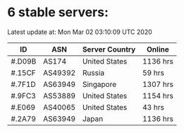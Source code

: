 # 6 stable servers:

Latest update at: Mon Mar 02 03:10:09 UTC 2020

| ID | ASN | Server Country | Online |
| -- | --- | -------------- | ------ |
| #.D09B | AS174 | United States | 1136 hrs |
| #.15CF | AS49392 | Russia | 59 hrs |
| #.7F1D | AS63949 | Singapore | 1307 hrs |
| #.9FC3 | AS53889 | United States | 1154 hrs |
| #.E069 | AS40065 | United States | 43 hrs |
| #.2A79 | AS63949 | Japan | 1136 hrs |

